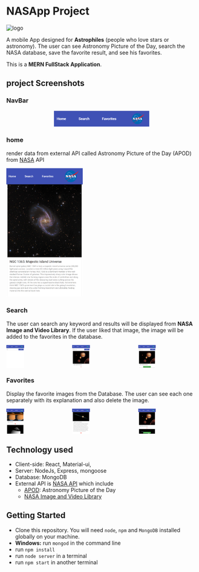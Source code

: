 # NASApp Project
<img src="https://www.nasa.gov/sites/default/files/thumbnails/image/nasa-logo-web-rgb.png" alt="logo" width="50%" style="margin: 0 auto;" />

A mobile App designed for **Astrophiles** (people who love stars or astronomy). The user can see Astronomy Picture of the Day, search the NASA database, save the favorite result, and see his favorites.

This is a **MERN FullStack Application**.

## project Screenshots
### NavBar 
<div style="text-align: center;">
<img src="./navbar.PNG" width="50%"/>
</div>

### home

render data from external API called Astronomy Picture of the Day (APOD) from [NASA](https://api.nasa.gov/) API

<img src="./home.png" width="40%"/>

### Search

The user can search any keyword and results will be displayed from **NASA Image and Video Library**. If the user liked that image, the image will be added to the favorites in the database. 

<div style="display: grid; grid-template-columns: repeat(3, 1fr); grid-gap:2vw;">
<img src="./search.png" width="30%" /> 
<img src="./search2.PNG" width="30%" /> 
<img src="./save.png" width="30%"/>
</div>

### Favorites

Display the favorite images from the Database. The user can see each one separately with its explanation and also delete the image.

<div style="display: grid; grid-template-columns: repeat(3, 1fr); grid-gap:2vw;">
<img src="./favorites.png" width="30%"/>
<img src="./favoriteId.png" width="30%"/>
<img src="./delete.png" width="30%"/>
</div>

## Technology used

- Client-side: React, Material-ui, 
- Server: NodeJs, Express, mongoose
- Database: MongoDB
- External API is [NASA API](https://api.nasa.gov/) which include
    - [APOD](https://apod.nasa.gov/apod/astropix.html): Astronomy Picture of the Day
    - [NASA Image and Video Library](images.nasa.gov)

## Getting Started

- Clone this repository. You will need `node`, `npm` and `MongoDB` installed globally on your machine.
- **Windows:** run `mongod` in the command line 
- run `npm install`
- run `node server` in a terminal
- run `npm start` in another terminal 




